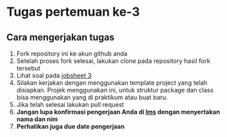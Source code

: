 # Tugas pertemuan ke-3

## Cara mengerjakan tugas

1. Fork repository ini ke akun github anda
2. Setelah proses fork selesai, lakukan clone pada repository hasil fork tersebut
3. Lihat soal pada [jobsheet 3](http://jaringan.sinaungoding.com/03/jobsheet03.html)
4. Silakan kerjakan dengan menggunakan template project yang telah disiapkan. Projek menggunakan ini, untuk struktur package dan class bisa menggunakan yang di praktikum atau buat baru.
5. Jika telah selesai lakukan pull request
6. **Jangan lupa konfirmasi pengerjaan Anda di [lms](http://lms.jti.polinema.ac.id) dengan menyertakan nama dan nim**
7. **Perhatikan juga due date pengerjaan**
